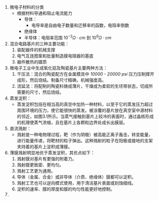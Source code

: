 1. 微电子材料的分类
	-  根据材料导通和阻止电流能力
		- 导体：
			- 电导率是自由电子数量和迁移率的函数，电阻率倒数
		- 绝缘体
		- 半导体：电阻率范围 $10^{-2} \Omega \cdot cm$  到 $10^{9} \Omega \cdot cm$
2. 混合电路基片的三种主要功能：
	1. 装配器件的机械支撑
	2. 电气互连图案和批量制造膜电阻器的基底
	3. 器件散热的媒质
3. 微电子工业中生成氧化铝及陶瓷基片主要两种方法：
	1. 干压法：混合的陶瓷配方在金属模具中 *10000 - 20000 psi* 压力压制撑开成形，然后烧结。制备尺寸精确，机械强度高。
	2. 流延法：将配制的陶瓷料铸成薄片，干燥成为柔软的生坯带状态，切成所需要的尺寸，然后烧结。
4. 蒸发淀积：
	- 蒸发淀积包括在相当高的真空中加热一种材料，以至于它的蒸发压力超过周围环境的压力，使它能很快的蒸发。被涂覆的基片放在真空室中源材料的邻近，如图3.1所示。当蒸气接触到基片上较冷的表面时，通过晶核形成的机理使蒸气浓缩，且在基片上各颗粒边界处成长出膜层。
5. 直流溅射：
	- 溅射是一种电物理过程，靶（作为阴极）被高能正离子轰击，转变能量，进行能量传递，将靶材的粒子弹出。这种溅射的粒子在阳极或接地的支架夹持着的基片上淀积成薄膜。
6. 薄膜溅射明显地优于蒸发淀积，其优点如下：
	1. 溅射膜对基片有更强的附着力。
	2. 溅射膜更致密、更均匀。
	3. 溅射工艺更为通用。
	4. 导体（金属、合金）或非导体（介质、绝缘体）膜都可以淀积。
	5. 溅射工艺也可以逆向模式使用，用于清洁基片表面或刻蚀细线。
	6. 淀积的速率、膜的厚度和膜的均匀性能更好地控制。
7. 